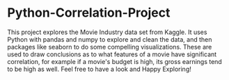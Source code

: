 # Python-Correlation-Project

This project explores the Movie Industry data set from Kaggle. It uses Python with pandas and numpy to explore and clean the data, and then packages like seaborn to do some
compelling visualizations. These are used to draw conclusions as to what features of a movie have significant correlation, for example if a movie's budget is high, its gross
earnings tend to be high as well. Feel free to have a look and Happy Exploring!
